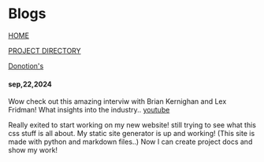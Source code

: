 # Blogs

[HOME](index.html)

[PROJECT DIRECTORY](index2.html)

[Donotion's](donate.html)

#### sep,22,2024

Wow check out this amazing interviw with Brian Kernighan and Lex Fridman! What insights into the industry.. [youtube](https://www.youtube.com/watch?v=G1-wse8nsxY&t=3s)

Really exited to start working on my new website! still trying to see what this css stuff is all about. My static site generator is up and working! (This site is made with python and markdown files..) Now I can create project docs and show my work!